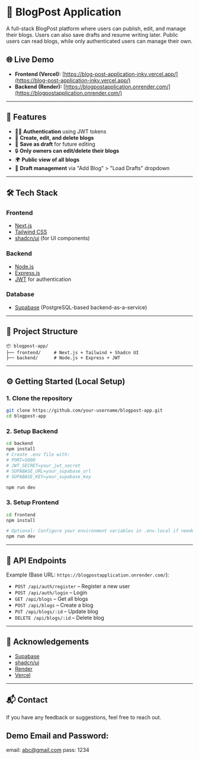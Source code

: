 
# 📝 BlogPost Application

A full-stack BlogPost platform where users can publish, edit, and manage their blogs. Users can also save drafts and resume writing later. Public users can read blogs, while only authenticated users can manage their own.

## 🌐 Live Demo

- **Frontend (Vercel):** [https://blog-post-application-inky.vercel.app/](https://blog-post-application-inky.vercel.app/)
- **Backend (Render):** [https://blogpostapplication.onrender.com/](https://blogpostapplication.onrender.com/)

---

## 🚀 Features

- 🧑‍💻 **Authentication** using JWT tokens
- 📝 **Create, edit, and delete blogs**
- 💾 **Save as draft** for future editing
- 🔒 **Only owners can edit/delete their blogs**
- 🌍 **Public view of all blogs**
- 📌 **Draft management** via "Add Blog" > "Load Drafts" dropdown

---

## 🛠️ Tech Stack

### Frontend
- [Next.js](https://nextjs.org/)
- [Tailwind CSS](https://tailwindcss.com/)
- [shadcn/ui](https://ui.shadcn.com/) (for UI components)

### Backend
- [Node.js](https://nodejs.org/)
- [Express.js](https://expressjs.com/)
- [JWT](https://jwt.io/) for authentication

### Database
- [Supabase](https://supabase.com/) (PostgreSQL-based backend-as-a-service)

---

## 📂 Project Structure

```
📦 blogpost-app/
├── frontend/     # Next.js + Tailwind + Shadcn UI
├── backend/      # Node.js + Express + JWT
```

---

## ⚙️ Getting Started (Local Setup)

### 1. Clone the repository

```bash
git clone https://github.com/your-username/blogpost-app.git
cd blogpost-app
```

### 2. Setup Backend

```bash
cd backend
npm install
# Create .env file with:
# PORT=5000
# JWT_SECRET=your_jwt_secret
# SUPABASE_URL=your_supabase_url
# SUPABASE_KEY=your_supabase_key

npm run dev
```

### 3. Setup Frontend

```bash
cd frontend
npm install

# Optional: Configure your environment variables in .env.local if needed
npm run dev
```

---

## 🧪 API Endpoints

Example (Base URL: `https://blogpostapplication.onrender.com/`):

- `POST /api/auth/register` – Register a new user
- `POST /api/auth/login` – Login
- `GET /api/blogs` – Get all blogs
- `POST /api/blogs` – Create a blog
- `PUT /api/blogs/:id` – Update blog
- `DELETE /api/blogs/:id` – Delete blog

---

## 🙌 Acknowledgements

- [Supabase](https://supabase.com/)
- [shadcn/ui](https://ui.shadcn.com/)
- [Render](https://render.com/)
- [Vercel](https://vercel.com/)

---

## 📬 Contact

If you have any feedback or suggestions, feel free to reach out.

## Demo Email and Password:

email: abc@gmail.com
pass: 1234
